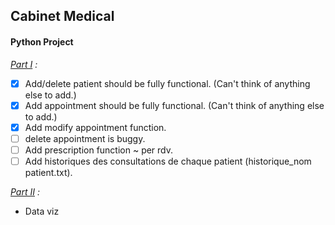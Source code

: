 ## Cabinet Medical
#### Python Project
_<ins>Part I</ins> :_
- [x] Add/delete patient should be fully functional. (Can't think of anything else to add.)
- [x] Add appointment should be fully functional. (Can't think of anything else to add.)
- [x] Add modify appointment function.
- [ ] delete appointment is buggy. 
- [ ] Add prescription function ~ per rdv.
- [ ] Add historiques des consultations de chaque patient (historique_nom patient.txt).

_<ins>Part II</ins> :_
- Data viz
 
